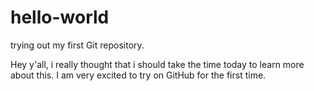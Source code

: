 # hello-world
trying out my first Git repository. 

Hey y'all, i really thought that i should take the time today to learn more about this. I am very excited to try on GitHub for the first time. 
